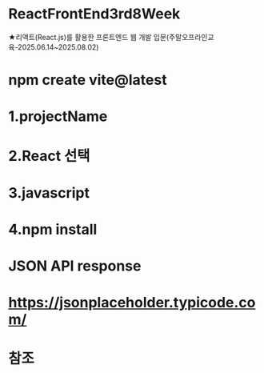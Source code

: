 # ReactFrontEnd3rd8Week
★리액트(React.js)를 활용한 프론트엔드 웹 개발 입문(주말오프라인교육-2025.06.14~2025.08.02)

# npm create vite@latest
# 1.projectName
# 2.React 선택
# 3.javascript
# 4.npm install

# JSON API response
# https://jsonplaceholder.typicode.com/

# 참조